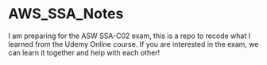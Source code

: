 # AWS_SSA_Notes
I am preparing for the ASW SSA-C02 exam, this is a repo to recode what I learned from the Udemy Online course.
If you are interested in the exam, we can learn it together and help with each other!
